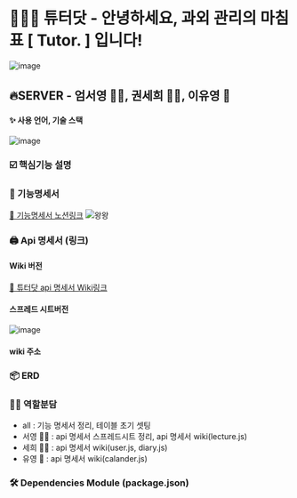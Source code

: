 # 🧑🏼‍🏫 튜터닷 -  안녕하세요, 과외 관리의 마침표 [ Tutor. ] 입니다!
![image](https://user-images.githubusercontent.com/22907830/86105632-8b4ea980-bafa-11ea-8b2d-dc329635ea07.png)

## 🔥SERVER  - 엄서영 🧞‍♂️, 권세희 🧞‍♀️, 이유영 🧞
#### ✨ 사용 언어, 기술 스택
![image](https://user-images.githubusercontent.com/22907830/86451099-62762080-bd55-11ea-8ebf-a3afbad43c6f.png)

### ☑️ 핵심기능 설명

### 📄 기능명세서

[👀 기능명세서 노션링크](https://www.notion.so/Server-5e780fef15c440fba3e6ddf43a0452a6)
![왕왕](https://user-images.githubusercontent.com/53335160/86526523-f3710700-becf-11ea-8d7b-6e23e9c2b08e.png)

### 🖨 Api 명세서 (링크)

####  Wiki 버전
[👀 튜터닷 api 명세서 Wiki링크](https://github.com/TutorDot/TutorDot_SERVER/wiki)

#### 스프레드 시트버전
![image](https://user-images.githubusercontent.com/22907830/86536013-60f85400-bf1f-11ea-81c4-07e346e126eb.png)

#### wiki 주소

### 📦 ERD

### 👭🏼 역할분담
- all : 기능 명세서 정리, 테이블 초기 셋팅
- 서영 🧞‍♂️ : api 명세서 스프레드시트 정리, api 명세서 wiki(lecture.js)
- 세희 🧞‍♀️ : api 명세서 wiki(user.js, diary.js)
- 유영 🧞 : api 명세서 wiki(calander.js)

### 🛠 Dependencies Module (package.json)
